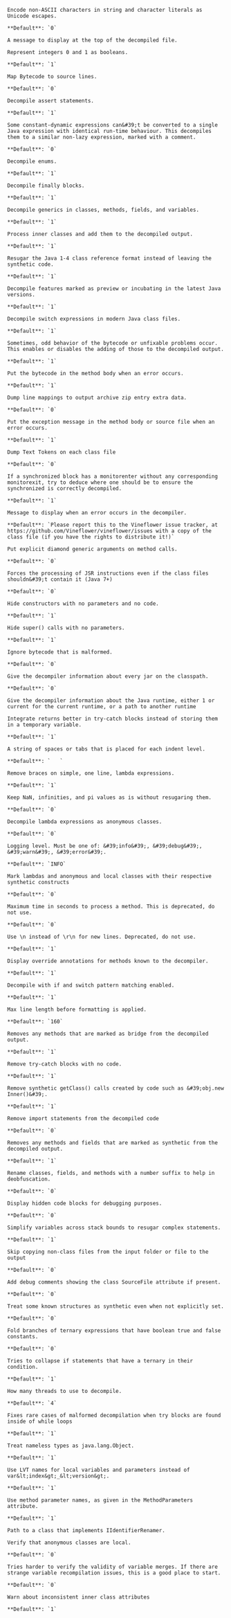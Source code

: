 ```{option} --ascii-strings={bool}, -asc={bool}
Encode non-ASCII characters in string and character literals as Unicode escapes.

**Default**: `0`

```

```{option} --banner={string}, -ban={string}
A message to display at the top of the decompiled file.

```

```{option} --boolean-as-int={bool}, -bto={bool}
Represent integers 0 and 1 as booleans.

**Default**: `1`

```

```{option} --bytecode-source-mapping={bool}, -bsm={bool}
Map Bytecode to source lines.

**Default**: `0`

```

```{option} --decompile-assert={bool}, -das={bool}
Decompile assert statements.

**Default**: `1`

```

```{option} --decompile-complex-constant-dynamic={bool}, -dcc={bool}
Some constant-dynamic expressions can&#39;t be converted to a single Java expression with identical run-time behaviour. This decompiles them to a similar non-lazy expression, marked with a comment.

**Default**: `0`

```

```{option} --decompile-enums={bool}, -den={bool}
Decompile enums.

**Default**: `1`

```

```{option} --decompile-finally={bool}, -fdi={bool}
Decompile finally blocks.

**Default**: `1`

```

```{option} --decompile-generics={bool}, -dgs={bool}
Decompile generics in classes, methods, fields, and variables.

**Default**: `1`

```

```{option} --decompile-inner={bool}, -din={bool}
Process inner classes and add them to the decompiled output.

**Default**: `1`

```

```{option} --decompile-java4={bool}, -dc4={bool}
Resugar the Java 1-4 class reference format instead of leaving the synthetic code.

**Default**: `1`

```

```{option} --decompile-preview={bool}, -dpr={bool}
Decompile features marked as preview or incubating in the latest Java versions.

**Default**: `1`

```

```{option} --decompile-switch-expressions={bool}, -swe={bool}
Decompile switch expressions in modern Java class files.

**Default**: `1`

```

```{option} --decompiler-comments={bool}, -dec={bool}
Sometimes, odd behavior of the bytecode or unfixable problems occur. This enables or disables the adding of those to the decompiled output.

**Default**: `1`

```

```{option} --dump-bytecode-on-error={bool}, -dbe={bool}
Put the bytecode in the method body when an error occurs.

**Default**: `1`

```

```{option} --dump-code-lines={bool}, -dcl={bool}
Dump line mappings to output archive zip entry extra data.

**Default**: `0`

```

```{option} --dump-exception-on-error={bool}, -dee={bool}
Put the exception message in the method body or source file when an error occurs.

**Default**: `1`

```

```{option} --dump-text-tokens={bool}, -dtt={bool}
Dump Text Tokens on each class file

**Default**: `0`

```

```{option} --ensure-synchronized-monitors={bool}, -esm={bool}
If a synchronized block has a monitorenter without any corresponding monitorexit, try to deduce where one should be to ensure the synchronized is correctly decompiled.

**Default**: `1`

```

```{option} --error-message={string}, -erm={string}
Message to display when an error occurs in the decompiler.

**Default**: `Please report this to the Vineflower issue tracker, at https://github.com/Vineflower/vineflower/issues with a copy of the class file (if you have the rights to distribute it!)`

```

```{option} --explicit-generics={bool}, -ega={bool}
Put explicit diamond generic arguments on method calls.

**Default**: `0`

```

```{option} --force-jsr-inline={bool}, -fji={bool}
Forces the processing of JSR instructions even if the class files shouldn&#39;t contain it (Java 7+)

**Default**: `0`

```

```{option} --hide-default-constructor={bool}, -hdc={bool}
Hide constructors with no parameters and no code.

**Default**: `1`

```

```{option} --hide-empty-super={bool}, -hes={bool}
Hide super() calls with no parameters.

**Default**: `1`

```

```{option} --ignore-invalid-bytecode={bool}, -iib={bool}
Ignore bytecode that is malformed.

**Default**: `0`

```

```{option} --include-classpath={bool}, -iec={bool}
Give the decompiler information about every jar on the classpath.

**Default**: `0`

```

```{option} --include-runtime={string}, -jrt={string}
Give the decompiler information about the Java runtime, either 1 or current for the current runtime, or a path to another runtime

```

```{option} --incorporate-returns={bool}, -ner={bool}
Integrate returns better in try-catch blocks instead of storing them in a temporary variable.

**Default**: `1`

```

```{option} --indent-string={string}, -ind={string}
A string of spaces or tabs that is placed for each indent level.

**Default**: `   `

```

```{option} --inline-simple-lambdas={bool}, -isl={bool}
Remove braces on simple, one line, lambda expressions.

**Default**: `1`

```

```{option} --keep-literals={bool}, -lit={bool}
Keep NaN, infinities, and pi values as is without resugaring them.

**Default**: `0`

```

```{option} --lambda-to-anonymous-class={bool}, -lac={bool}
Decompile lambda expressions as anonymous classes.

**Default**: `0`

```

```{option} --log-level={string}, -log={string}
Logging level. Must be one of: &#39;info&#39;, &#39;debug&#39;, &#39;warn&#39;, &#39;error&#39;.

**Default**: `INFO`

```

```{option} --mark-corresponding-synthetics, -mcs
Mark lambdas and anonymous and local classes with their respective synthetic constructs

**Default**: `0`

```

```{option} --max-time-per-method={int}, -mpm={int}
Maximum time in seconds to process a method. This is deprecated, do not use.

**Default**: `0`

```

```{option} --new-line-separator={bool}, -nls={bool}
Use \n instead of \r\n for new lines. Deprecated, do not use.

**Default**: `1`

```

```{option} --override-annotation={bool}, -ovr={bool}
Display override annotations for methods known to the decompiler.

**Default**: `1`

```

```{option} --pattern-matching={bool}, -pam={bool}
Decompile with if and switch pattern matching enabled.

**Default**: `1`

```

```{option} --preferred-line-length={int}, -pll={int}
Max line length before formatting is applied.

**Default**: `160`

```

```{option} --remove-bridge={bool}, -rbr={bool}
Removes any methods that are marked as bridge from the decompiled output.

**Default**: `1`

```

```{option} --remove-empty-try-catch={bool}, -rer={bool}
Remove try-catch blocks with no code.

**Default**: `1`

```

```{option} --remove-getclass={bool}, -rgn={bool}
Remove synthetic getClass() calls created by code such as &#39;obj.new Inner()&#39;.

**Default**: `1`

```

```{option} --remove-imports={bool}, -rim={bool}
Remove import statements from the decompiled code

**Default**: `0`

```

```{option} --remove-synthetic={bool}, -rsy={bool}
Removes any methods and fields that are marked as synthetic from the decompiled output.

**Default**: `1`

```

```{option} --rename-members={bool}, -ren={bool}
Rename classes, fields, and methods with a number suffix to help in deobfuscation.

**Default**: `0`

```

```{option} --show-hidden-statements={bool}, -shs={bool}
Display hidden code blocks for debugging purposes.

**Default**: `0`

```

```{option} --simplify-stack={bool}, -ssp={bool}
Simplify variables across stack bounds to resugar complex statements.

**Default**: `1`

```

```{option} --skip-extra-files={bool}, -sef={bool}
Skip copying non-class files from the input folder or file to the output

**Default**: `0`

```

```{option} --sourcefile-comments={bool}, -sfc={bool}
Add debug comments showing the class SourceFile attribute if present.

**Default**: `0`

```

```{option} --synthetic-not-set={bool}, -nns={bool}
Treat some known structures as synthetic even when not explicitly set.

**Default**: `0`

```

```{option} --ternary-constant-simplification={bool}, -tcs={bool}
Fold branches of ternary expressions that have boolean true and false constants.

**Default**: `0`

```

```{option} --ternary-in-if={bool}, -tco={bool}
Tries to collapse if statements that have a ternary in their condition.

**Default**: `1`

```

```{option} --thread-count={int}, -thr={int}
How many threads to use to decompile.

**Default**: `4`

```

```{option} --try-loop-fix={bool}, -tlf={bool}
Fixes rare cases of malformed decompilation when try blocks are found inside of while loops

**Default**: `1`

```

```{option} --undefined-as-object={bool}, -uto={bool}
Treat nameless types as java.lang.Object.

**Default**: `1`

```

```{option} --use-lvt-names={bool}, -udv={bool}
Use LVT names for local variables and parameters instead of var&lt;index&gt;_&lt;version&gt;.

**Default**: `1`

```

```{option} --use-method-parameters={bool}, -ump={bool}
Use method parameter names, as given in the MethodParameters attribute.

**Default**: `1`

```

```{option} --user-renamer-class={string}, -urc={string}
Path to a class that implements IIdentifierRenamer.

```

```{option} --verify-anonymous-classes={bool}, -vac={bool}
Verify that anonymous classes are local.

**Default**: `0`

```

```{option} --verify-merges={bool}, -vvm={bool}
Tries harder to verify the validity of variable merges. If there are strange variable recompilation issues, this is a good place to start.

**Default**: `0`

```

```{option} --warn-inconsistent-inner-attributes={bool}, -win={bool}
Warn about inconsistent inner class attributes

**Default**: `1`

```

